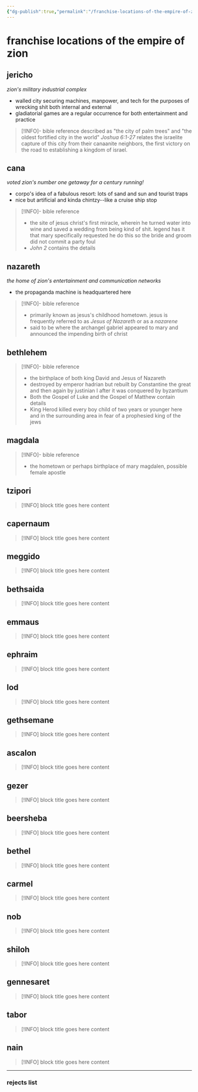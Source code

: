 ```yaml
---
{"dg-publish":true,"permalink":"/franchise-locations-of-the-empire-of-zion/"}
---
```


# franchise locations of the empire of zion

## jericho
*zion's military industrial complex*
- walled city securing machines, manpower, and tech for the purposes of wrecking shit both internal and external
- gladiatorial games are a regular occurrence for both entertainment and practice

> [!INFO]- bible reference
> described as "the city of palm trees" and "the oldest fortified city in the world"
> *Joshua 6:1-27* relates the israelite capture of this city from their canaanite neighbors, the first victory on the road to establishing a kingdom of israel.

## cana
*voted zion's number one getaway for a century running!*
- corpo's idea of a fabulous resort: lots of sand and sun and tourist traps
- nice but artificial and kinda chintzy--like a cruise ship stop

> [!INFO]- bible reference
> - the site of jesus christ's first miracle, wherein he turned water into wine and saved a wedding from being kind of shit. legend has it that mary specifically requested he do this so the bride and groom did not commit a party foul
> - *John 2* contains the details

## nazareth
*the home of zion's entertainment and communication networks*
- the propaganda machine is headquartered here

> [!INFO]- bible reference
> - primarily known as jesus's childhood hometown. jesus is frequently referred to as *Jesus of Nazareth* or as a *nazarene*
> - said to be where the archangel gabriel appeared to mary and announced the impending birth of christ

## bethlehem

> [!INFO]- bible reference
> - the birthplace of both king David and Jesus of Nazareth
> - destroyed by emperor hadrian but rebuilt by Constantine the great and then again by justinian I after it was conquered by byzantium
> - Both the Gospel of Luke and the Gospel of Matthew contain details
> - King Herod killed every boy child of two years or younger here and in the surrounding area in fear of a prophesied king of the jews

## magdala

> [!INFO]- bible reference
> - the hometown or perhaps birthplace of mary magdalen, possible female apostle

## tzipori

> [!INFO] block title goes here
> content
## capernaum

> [!INFO] block title goes here
> content
## meggido

> [!INFO] block title goes here
> content
## bethsaida

> [!INFO] block title goes here
> content
## emmaus

> [!INFO] block title goes here
> content
## ephraim

> [!INFO] block title goes here
> content
## lod

> [!INFO] block title goes here
> content
## gethsemane

> [!INFO] block title goes here
> content
## ascalon

> [!INFO] block title goes here
> content
## gezer

> [!INFO] block title goes here
> content
## beersheba

> [!INFO] block title goes here
> content
## bethel

> [!INFO] block title goes here
> content
## carmel

> [!INFO] block title goes here
> content
## nob

> [!INFO] block title goes here
> content
## shiloh

> [!INFO] block title goes here
> content
## gennesaret

> [!INFO] block title goes here
> content
## tabor

> [!INFO] block title goes here
> content
## nain

> [!INFO] block title goes here
> content

---
### rejects list

